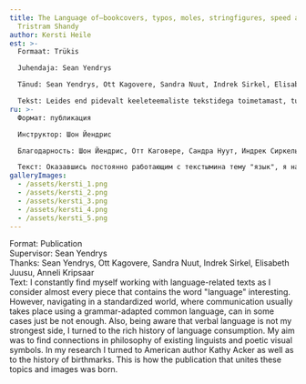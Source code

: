 ```yaml
---
title: The Language of—bookcovers, typos, moles, stringfigures, speed and
  Tristram Shandy
author: Kersti Heile
est: >-
  Formaat: Trükis  

  Juhendaja: Sean Yendrys  

  Tänud: Sean Yendrys, Ott Kagovere, Sandra Nuut, Indrek Sirkel, Elisabeth Juusu, Anneli Kripsaar  

  Tekst: Leides end pidevalt keeleteemaliste tekstidega toimetamast, tundus pea iga sõna “keel” sisaldav kirjatükk mulle huvitav. Navigeerides standardiseeritud maailmas, kus kommunikatsioon toimub tavaliselt grammatikaga kohandatud tavakeele abil, pole see mingitel juhtudel siiski piisav. erbaalne keelekasutus pole minu tugevaim külg ja seetõttu pöördusin keele tarbimise rikkaliku ajaloo poole. Otsin seoseid juba nii olemasolevate keeleteadlaste filosoofiast kui ka poeetilistest visuaalsetest sümbolitest. Kogumikku koostades pöördusin nii ameerika autori Kathy Ackeri kui ka sünnimärkide tähenduse ajaloo poole, millest sündis kõike seda ühendav piltide ning tekstide kogumik.
ru: >-
  Формат: публикация  

  Инструктор: Шон Йендрис  

  Благодарность: Шон Йендрис, Отт Каговере, Сандра Нуут, Индрек Сиркель, Элизабет Юусу, Аннели Крипсаар  

  Текст: Оказавшись постоянно работающим с текстымина тему "язык", я нашлапочти каждый фрагментссловам«язык» интересным. Однако навигации по стандартизированному миру, где общение обычно происходит с использованием адаптированного к грамматике общего языка, не достаточно. Вербальное использование языка не является моей сильной стороной, поэтому я обратился к богатой истории использования языка. Я ищу связи от философии существующих лингвистов, а также от поэтических визуальных символов. При составлении сборника я обратился как к американской писательнице Кэти Акер, так и к истории значения родимых пятен, в результате чего была собрана коллекция изображений и текстов, которые объединяют все это.
galleryImages:
  - /assets/kersti_1.png
  - /assets/kersti_2.png
  - /assets/kersti_3.png
  - /assets/kersti_4.png
  - /assets/kersti_5.png
---
```

Format: Publication  
Supervisor: Sean Yendrys  
Thanks: Sean Yendrys, Ott Kagovere, Sandra Nuut, Indrek Sirkel, Elisabeth Juusu, Anneli Kripsaar  
Text: I constantly find myself working with language-related texts as I consider almost every piece that contains the word "language" interesting. However, navigating in a standardized world, where communication usually takes place using a grammar-adapted common language, can in some cases just be not enough. Also, being aware that verbal language is not my strongest side, I turned to the rich history of language consumption. My aim was to find connections in philosophy of existing linguists and poetic visual symbols. In my research I turned to American author Kathy Acker as well as to the history of birthmarks. This is how the publication that unites these topics and images was born.